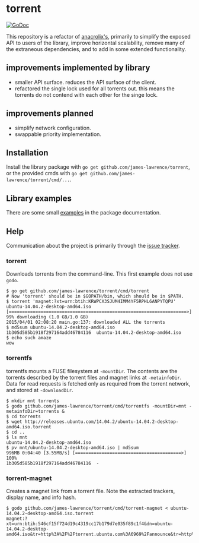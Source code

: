 # torrent

[![GoDoc](https://godoc.org/github.com/james-lawrence/torrent?status.svg)](https://godoc.org/github.com/james-lawrence/torrent)

This repository is a refactor of [anacrolix's](https://github.com/anacrolix/torrent), primarily to simplify the exposed API to users
of the library, improve horizontal scalability, remove many of the extraneous dependencies, and to add in some extended functionality.

## improvements implemented by library
- smaller API surface. reduces the API surface of the client.
- refactored the single lock used for all torrents out. this means the torrents do not contend with each other for the singe lock.

## improvements planned
- simplify network configuration.
- swappable priority implementation.

## Installation

Install the library package with `go get github.com/james-lawrence/torrent`, or the provided cmds with `go get github.com/james-lawrence/torrent/cmd/...`.

## Library examples

There are some small [examples](https://godoc.org/github.com/james-lawrence/torrent#pkg-examples) in the package documentation.

## Help

Communication about the project is primarily through the [issue tracker](https://github.com/james-lawrence/torrent/issues).

### torrent

Downloads torrents from the command-line. This first example does not use `godo`.

	$ go get github.com/james-lawrence/torrent/cmd/torrent
    # Now 'torrent' should be in $GOPATH/bin, which should be in $PATH.
	$ torrent 'magnet:?xt=urn:btih:KRWPCX3SJUM4IMM4YF5RPHL6ANPYTQPU'
    ubuntu-14.04.2-desktop-amd64.iso [===================================================================>]  99% downloading (1.0 GB/1.0 GB)
    2015/04/01 02:08:20 main.go:137: downloaded ALL the torrents
    $ md5sum ubuntu-14.04.2-desktop-amd64.iso
    1b305d585b1918f297164add46784116  ubuntu-14.04.2-desktop-amd64.iso
    $ echo such amaze
    wow

### torrentfs

torrentfs mounts a FUSE filesystem at `-mountDir`. The contents are the torrents described by the torrent files and magnet links at `-metainfoDir`. Data for read requests is fetched only as required from the torrent network, and stored at `-downloadDir`.

    $ mkdir mnt torrents
    $ godo github.com/james-lawrence/torrent/cmd/torrentfs -mountDir=mnt -metainfoDir=torrents &
    $ cd torrents
    $ wget http://releases.ubuntu.com/14.04.2/ubuntu-14.04.2-desktop-amd64.iso.torrent
    $ cd ..
    $ ls mnt
    ubuntu-14.04.2-desktop-amd64.iso
    $ pv mnt/ubuntu-14.04.2-desktop-amd64.iso | md5sum
    996MB 0:04:40 [3.55MB/s] [========================================>] 100%
    1b305d585b1918f297164add46784116  -

### torrent-magnet

Creates a magnet link from a torrent file. Note the extracted trackers, display name, and info hash.

    $ godo github.com/james-lawrence/torrent/cmd/torrent-magnet < ubuntu-14.04.2-desktop-amd64.iso.torrent
	magnet:?xt=urn:btih:546cf15f724d19c4319cc17b179d7e035f89c1f4&dn=ubuntu-14.04.2-desktop-amd64.iso&tr=http%3A%2F%2Ftorrent.ubuntu.com%3A6969%2Fannounce&tr=http%3A%2F%2Fipv6.torrent.ubuntu.com%3A6969%2Fannounce
